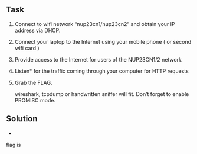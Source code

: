## Task

1. Connect to wifi network “nup23cn1/nup23cn2” and obtain your IP address via DHCP.
2. Connect your laptop to the Internet using your mobile phone ( or second wifi card )
3. Provide access to the Internet for users of the NUP23CN1/2 network
4. Listen* for the traffic coming through your computer for HTTP requests
5. Grab the FLAG.

    wireshark, tcpdump or handwritten sniffer will fit. Don’t forget to enable PROMISC mode.

## Solution

* 

flag is 